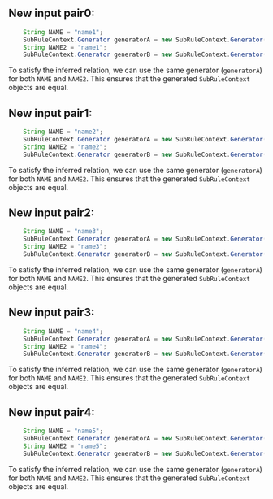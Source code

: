 ## New input pair0:
```java
    String NAME = "name1";
    SubRuleContext.Generator generatorA = new SubRuleContext.Generator();
    String NAME2 = "name1";
    SubRuleContext.Generator generatorB = new SubRuleContext.Generator();
```
To satisfy the inferred relation, we can use the same generator (`generatorA`) for both `NAME` and `NAME2`. This ensures that the generated `SubRuleContext` objects are equal.

## New input pair1:
```java
    String NAME = "name2";
    SubRuleContext.Generator generatorA = new SubRuleContext.Generator();
    String NAME2 = "name2";
    SubRuleContext.Generator generatorB = new SubRuleContext.Generator();
```
To satisfy the inferred relation, we can use the same generator (`generatorA`) for both `NAME` and `NAME2`. This ensures that the generated `SubRuleContext` objects are equal.

## New input pair2:
```java
    String NAME = "name3";
    SubRuleContext.Generator generatorA = new SubRuleContext.Generator();
    String NAME2 = "name3";
    SubRuleContext.Generator generatorB = new SubRuleContext.Generator();
```
To satisfy the inferred relation, we can use the same generator (`generatorA`) for both `NAME` and `NAME2`. This ensures that the generated `SubRuleContext` objects are equal.

## New input pair3:
```java
    String NAME = "name4";
    SubRuleContext.Generator generatorA = new SubRuleContext.Generator();
    String NAME2 = "name4";
    SubRuleContext.Generator generatorB = new SubRuleContext.Generator();
```
To satisfy the inferred relation, we can use the same generator (`generatorA`) for both `NAME` and `NAME2`. This ensures that the generated `SubRuleContext` objects are equal.

## New input pair4:
```java
    String NAME = "name5";
    SubRuleContext.Generator generatorA = new SubRuleContext.Generator();
    String NAME2 = "name5";
    SubRuleContext.Generator generatorB = new SubRuleContext.Generator();
```
To satisfy the inferred relation, we can use the same generator (`generatorA`) for both `NAME` and `NAME2`. This ensures that the generated `SubRuleContext` objects are equal.
